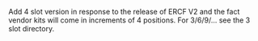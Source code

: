 Add 4 slot version in response to the release of ERCF V2 and the fact vendor kits will come in increments of 4 positions.  For 3/6/9/... see the 3 slot directory.
